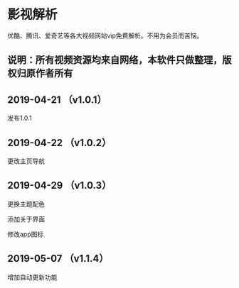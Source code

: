 # 影视解析

优酷、腾讯、爱奇艺等各大视频网站vip免费解析。不用为会员而苦恼。

## 说明：所有视频资源均来自网络，本软件只做整理，版权归原作者所有

## 2019-04-21 （v1.0.1）
发布1.0.1

## 2019-04-22 （v1.0.2）

更改主页导航

## 2019-04-29 （v1.0.3）

更换主题配色

添加关于界面

修改app图标

## 2019-05-07 （v1.1.4）

增加自动更新功能

